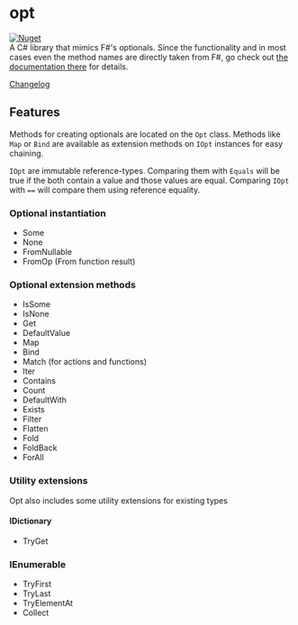 # opt

[![Nuget](https://img.shields.io/nuget/v/ComradeVanti.CSharpTools.Opt)](https://www.nuget.org/packages/ComradeVanti.CSharpTools.Opt)  
A C# library that mimics F#'s optionals. Since the functionality and in most
cases even the method names are directly taken from F#, go check
out [the documentation there](https://fsharp.github.io/fsharp-core-docs/reference/fsharp-core-optionmodule.html)
for details.

[Changelog](https://github.com/ComradeVanti/opt-csharp/blob/main/CHANGELOG.md)

## Features

Methods for creating optionals are located on the `Opt` class. Methods
like `Map` or `Bind` are available as extension methods on `IOpt` instances for
easy chaining.

`IOpt` are immutable reference-types. Comparing them with `Equals` will be true
if the both contain a value and those values are equal. Comparing `IOpt`
with `==` will compare them using reference equality.

### Optional instantiation

- Some
- None
- FromNullable
- FromOp (From function result)

### Optional extension methods

- IsSome
- IsNone
- Get
- DefaultValue
- Map
- Bind
- Match (for actions and functions)
- Iter
- Contains
- Count
- DefaultWith
- Exists
- Filter
- Flatten
- Fold
- FoldBack
- ForAll

### Utility extensions

Opt also includes some utility extensions for existing types

#### IDictionary

- TryGet

### IEnumerable

- TryFirst
- TryLast
- TryElementAt
- Collect